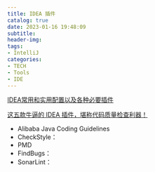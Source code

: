 ```yaml
---
title: IDEA 插件
catalog: true
date: 2023-01-16 19:48:09
subtitle:
header-img:
tags:
- IntelliJ
categories:
- TECH
- Tools
- IDE
---
```


[IDEA常用和实用配置以及各种必要插件](https://blog.csdn.net/21aspnet/article/details/104166965?utm_medium=distribute.pc_relevant.none-task-blog-2~default~baidujs_baidulandingword~default-0-104166965-blog-123939267.pc_relevant_recovery_v2&spm=1001.2101.3001.4242.1&utm_relevant_index=3)


[这五款牛逼的 IDEA 插件，堪称代码质量检查利器！](https://cxyroad.blog.csdn.net/article/details/127543979?spm=1001.2101.3001.6650.3&utm_medium=distribute.pc_relevant.none-task-blog-2%7Edefault%7EYuanLiJiHua%7EPosition-3-127543979-blog-123939267.pc_relevant_recovery_v2&depth_1-utm_source=distribute.pc_relevant.none-task-blog-2%7Edefault%7EYuanLiJiHua%7EPosition-3-127543979-blog-123939267.pc_relevant_recovery_v2&utm_relevant_index=6)
  - Alibaba Java Coding Guidelines
  - CheckStyle：
  - PMD
  - FindBugs：
  - SonarLint：


